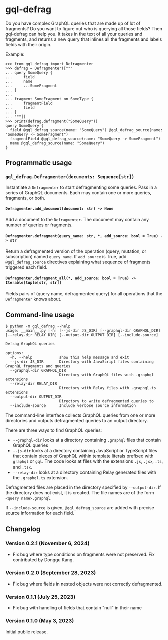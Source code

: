 # gql-defrag

Do you have complex GraphQL queries that are made up of lot of fragments? Do you want to
figure out who is querying all those fields? Then gql-defrag can help you. It takes in
the text of all your queries and fragments, and returns a new query that inlines all the
fragments and labels fields with their origin.

Example:

    >>> from gql_defrag import Defragmenter
    >>> defrag = Defragmenter(["""
    ... query SomeQuery {
    ...     field
    ...     name
    ...     ...SomeFragment
    ... }
    ...
    ... fragment SomeFragment on SomeType {
    ...     fragmentField
    ...     field
    ... }
    ... """])
    >>> print(defrag.defragment("SomeQuery"))
    query SomeQuery {
      field @gql_defrag_source(name: "SomeQuery") @gql_defrag_source(name: "SomeQuery -> SomeFragment")
      fragmentField @gql_defrag_source(name: "SomeQuery -> SomeFragment")
      name @gql_defrag_source(name: "SomeQuery")
    }

## Programmatic usage

### `gql_defrag.Defragmenter(documents: Sequence[str])`

Instantiate a `Defragmenter` to start defragmenting some queries. Pass in a series of
GraphQL documents. Each may contain one or more queries, fragments, or both.

#### `Defragmenter.add_document(document: str) -> None`

Add a document to the `Defragmenter`. The document may contain any number of queries or
fragments.

#### `Defragmenter.defragment(query_name: str, *, add_source: bool = True) -> str`

Return a defragmented version of the operation (query, mutation, or subscription) named
`query_name`. If `add_source` is True, add `@gql_defrag_source` directives explaining
what sequence of fragments triggered each field.

#### `Defragmenter.defragment_all(*, add_source: bool = True) -> Iterable[tuple[str, str]]`

Yields pairs of (query name, defragmented query) for all operations that the
`Defragmenter` knows about.

## Command-line usage

```
$ python -m gql_defrag --help
usage: __main__.py [-h] [--js-dir JS_DIR] [--graphql-dir GRAPHQL_DIR] [--relay-dir RELAY_DIR] [--output-dir OUTPUT_DIR] [--include-source]

Defrag GraphQL queries

options:
  -h, --help            show this help message and exit
  --js-dir JS_DIR       Directory with JavaScript files containing GraphQL fragments and queries
  --graphql-dir GRAPHQL_DIR
                        Directory with GraphQL files with .graphql extensions
  --relay-dir RELAY_DIR
                        Directory with Relay files with .graphql.ts extensions
  --output-dir OUTPUT_DIR
                        Directory to write defragmented queries to
  --include-source      Include verbose source information
```

The command-line interface collects GraphQL queries from one or more directories and
outputs defragmented queries to an output directory.

There are three ways to find GraphQL queries:

- `--graphql-dir` looks at a directory containing `.graphql` files that contain GraphQL
  queries
- `--js-dir` looks at a directory containing JavaScript or TypeScript files that contain
  pieces of GraphQL within template literals prefixed with `graphql` or `gql`. The code
  looks at files with the extensions `.js`, `.jsx`, `.ts`, and `.tsx`.
- `--relay-dir` looks at a directory containing Relay generated files with the
  `.graphql.ts` extension.

Defragmented files are placed in the directory specified by `--output-dir`. If the
directory does not exist, it is created. The file names are of the form
`<query name>.graphql`.

If `--include-source` is given, `@gql_defrag_source` are added with precise source
information for each field.

## Changelog

### Version 0.2.1 (November 6, 2024)

- Fix bug where type conditions on fragments were not preserved. Fix contributed by
  Donggu Kang.

### Version 0.2.0 (September 28, 2023)

- Fix bug where fields in nested objects were not correctly defragmented.

### Version 0.1.1 (July 25, 2023)

- Fix bug with handling of fields that contain "null" in their name

### Version 0.1.0 (May 3, 2023)

Initial public release.
